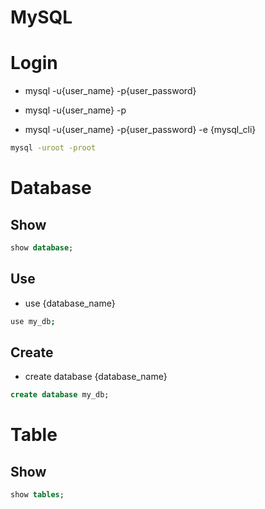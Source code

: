 # MySQL



# Login

- mysql -u{user_name} -p{user_password}

- mysql -u{user_name} -p

- mysql -u{user_name} -p{user_password} -e {mysql_cli}

```bash
mysql -uroot -proot
```



# Database

## Show

```sql
show database;
```

## Use

- use {database_name}

```bash
use my_db;
```

## Create

- create database {database_name}

```sql
create database my_db;
```



# Table

## Show

```sql
show tables;
```


